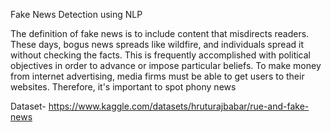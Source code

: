 Fake News Detection using NLP

The definition of fake news is to include content that misdirects readers. These days, bogus news spreads like wildfire, and individuals spread it without checking the facts. This is frequently accomplished with political objectives in order to advance or impose particular beliefs. To make money from internet advertising, media firms must be able to get users to their websites. Therefore, it's important to spot phony news

Dataset- https://www.kaggle.com/datasets/hruturajbabar/rue-and-fake-news
